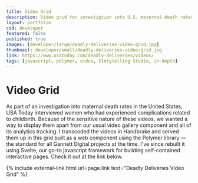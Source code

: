 ```yaml
---
title: Video Grid
description: Video grid for investigtion into U.S. maternal death rates
layout: portfolio
cid: developer
featured: false
published: true
images: [developer/large/deadly-deliveries-video-grid.jpg]
thumbnail: developer/small/deadly-deliveries-video-grid.jpg
link: https://www.usatoday.com/deadly-deliveries/videos/
tags: [javascript, polymer, video, Storytelling Studio, in-depth]
---
```


# Video Grid

As part of an investigation into maternal death rates in the United States, USA Today interviewed women who had experienced complications related to childbirth. Because of the sensitive nature of these videos, we wanted a way to display them apart from our usual video gallery component and all of its analytics tracking. I transcoded the videos in Handbrake and served them up in this grid built as a web component using the Polymer library — the standard for all Gannett Digital projects at the time. I've since rebuilt it using Svelte, our go-to javascript framework for building self-contained interactive pages. Check it out at the link below.

{% include external-link.html url=page.link text="Deadly Deliveries Video Grid" %}
